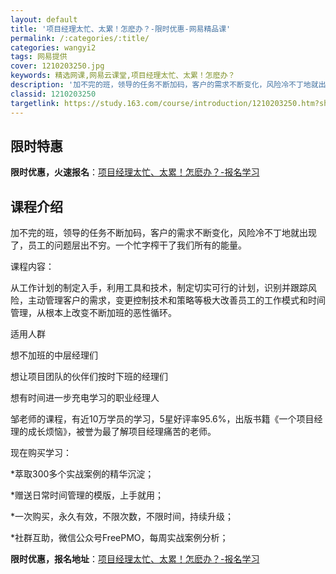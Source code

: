 ```yaml
---
layout: default
title: '项目经理太忙、太累！怎麽办？-限时优惠-网易精品课'
permalink: /:categories/:title/
categories: wangyi2
tags: 网易提供
cover: 1210203250.jpg
keywords: 精选网课,网易云课堂,项目经理太忙、太累！怎麽办？
description: '加不完的班，领导的任务不断加码，客户的需求不断变化，风险冷不丁地就出现了，员工的问题层出不穷。一个忙字榨干了我们所有的能'
classid: 1210203250
targetlink: https://study.163.com/course/introduction/1210203250.htm?share=1&shareId=1025206652&utm_campaign=share&utm_medium=iphoneShare&utm_source=&utm_u=1025206652
---
```


## 限时特惠

**限时优惠，火速报名**：[项目经理太忙、太累！怎麽办？-报名学习](https://study.163.com/course/introduction/1210203250.htm?share=1&shareId=1025206652&utm_campaign=share&utm_medium=iphoneShare&utm_source=&utm_u=1025206652)

## 课程介绍

加不完的班，领导的任务不断加码，客户的需求不断变化，风险冷不丁地就出现了，员工的问题层出不穷。一个忙字榨干了我们所有的能量。



课程内容：

从工作计划的制定入手，利用工具和技术，制定切实可行的计划，识别并跟踪风险，主动管理客户的需求，变更控制技术和策略等极大改善员工的工作模式和时间管理，从根本上改变不断加班的恶性循环。



适用人群

想不加班的中层经理们

想让项目团队的伙伴们按时下班的经理们

想有时间进一步充电学习的职业经理人



邹老师的课程，有近10万学员的学习，5星好评率95.6%，出版书籍《一个项目经理的成长烦恼》，被誉为最了解项目经理痛苦的老师。



现在购买学习：

*萃取300多个实战案例的精华沉淀；

*赠送日常时间管理的模版，上手就用；

*一次购买，永久有效，不限次数，不限时间，持续升级；

*社群互助，微信公众号FreePMO，每周实战案例分析；

**限时优惠，报名地址**：[项目经理太忙、太累！怎麽办？-报名学习](https://study.163.com/course/introduction/1210203250.htm?share=1&shareId=1025206652&utm_campaign=share&utm_medium=iphoneShare&utm_source=&utm_u=1025206652)

